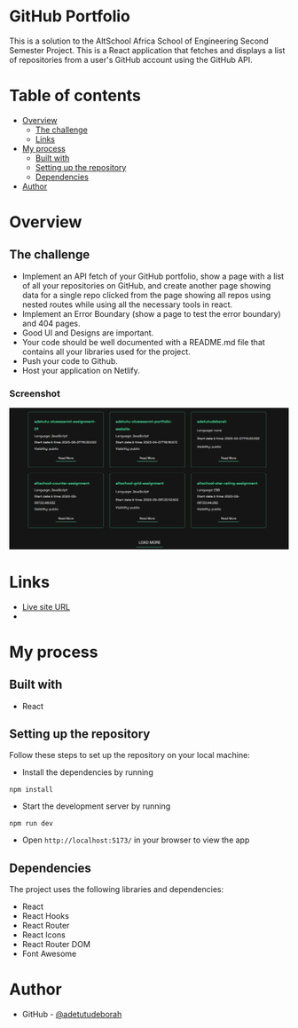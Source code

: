 # GitHub Portfolio

This is a solution to the AltSchool Africa School of Engineering Second Semester Project. This is a React application that fetches and displays a list of repositories from a user's GitHub account using the GitHub API.

# Table of contents

- [Overview](#overview)
  - [The challenge](#the-challenge)
  - [Links](#links)
- [My process](#my-process)
  - [Built with](#built-with)
  - [Setting up the repository](#setting-up-the-repository)
  - [Dependencies](#dependencies)
- [Author](#author)

# Overview

## The challenge

- Implement an API fetch of your GitHub portfolio, show a page with a list of all your repositories on GitHub, and create another page showing data for a single repo clicked from the page showing all repos using nested routes while using all the necessary tools in react. 
- Implement an Error Boundary (show a page to test the error boundary) and 404 pages. 
- Good UI and Designs are important. 
- Your code should be well documented with a README.md file that contains all your libraries used for the project.
- Push your code to Github.
- Host your application on Netlify.

### Screenshot

![My GitHub Portfolio](github_portfolio.PNG)

# Links

- [Live site URL]()
- 


# My process

## Built with

- React

## Setting up the repository

Follow these steps to set up the repository on your local machine:

- Install the dependencies by running
```
npm install
```
- Start the development server by running
```
npm run dev
```
- Open `http://localhost:5173/` in your browser to view the app


## Dependencies

The project uses the following libraries and dependencies:

- React
- React Hooks
- React Router
- React Icons
- React Router DOM
- Font Awesome


# Author

- GitHub - [@adetutudeborah](https://github.com/adetutudeborah)




